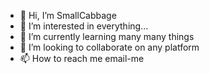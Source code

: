 - 👋 Hi, I’m SmallCabbage
- 👀 I’m interested in everything...
- 🌱 I’m currently learning many many things
- 💞️ I’m looking to collaborate on any platform
- 📫 How to reach me email-me

<!---
yw62424/yw62424 is a ✨ special ✨ repository because its `README.md` (this file) appears on your GitHub profile.
You can click the Preview link to take a look at your changes.
--->
